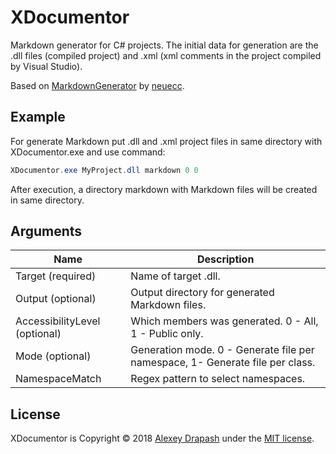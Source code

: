 # XDocumentor

Markdown generator for C# projects. The initial data for generation are the .dll files (compiled project) and .xml (xml comments in the project compiled by Visual Studio).

Based on [MarkdownGenerator](https://github.com/neuecc/MarkdownGenerator) by [neuecc](https://github.com/neuecc).

## Example

For generate Markdown put .dll and .xml project files in same directory with XDocumentor.exe and use command:
```csharp
XDocumentor.exe MyProject.dll markdown 0 0
```
After execution, a directory markdown with  Markdown files will be created in same directory.

## Arguments

| Name | Description | 
| --- | --- | 
| Target (required) | Name of target .dll. | 
| Output (optional) | Output directory for generated Markdown files. | 
| AccessibilityLevel (optional) | Which members was generated. 0 - All, 1 - Public only. | 
| Mode (optional) | Generation mode. 0 - Generate file per namespace, 1- Generate file per class. |
| NamespaceMatch | Regex pattern to select namespaces. |

## License

XDocumentor is Copyright © 2018  [Alexey Drapash](https://github.com/askalione)  under the  [MIT license]().